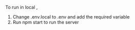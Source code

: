 To run in local ,
 1. Change .env.local to .env and add the required variable
 2. Run npm start to run the server
 
 